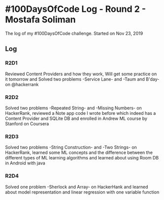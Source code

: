 # #100DaysOfCode Log - Round 2 - Mostafa Soliman

The log of my #100DaysOfCode challenge. Started on Nov 23, 2019

## Log

### R2D1 
Reviewed Content Providers and how they work, Will get some practice on it tomorrow and Solved two problems -Service Lane- and -Taum and B'day- on @hackerrank

### R2D2
Solved two problems -Repeated String- and -Missing Numbers- on HackerRank, reviewed a Note app code I wrote before which indeed has a Content Provider and SQLite DB and enrolled in Andrew ML course by Stanford on Coursera

### R2D3
Solved two problems -String Construction- and -Two Strings- on HackerRank, learned some ML concepts and the difference between the different types of ML learning algorithms and learned about using Room DB in Android with java

### R2D4
Solved one problem -Sherlock and Array- on HackerHank and learned about model representation and linear regression with one variable function 
